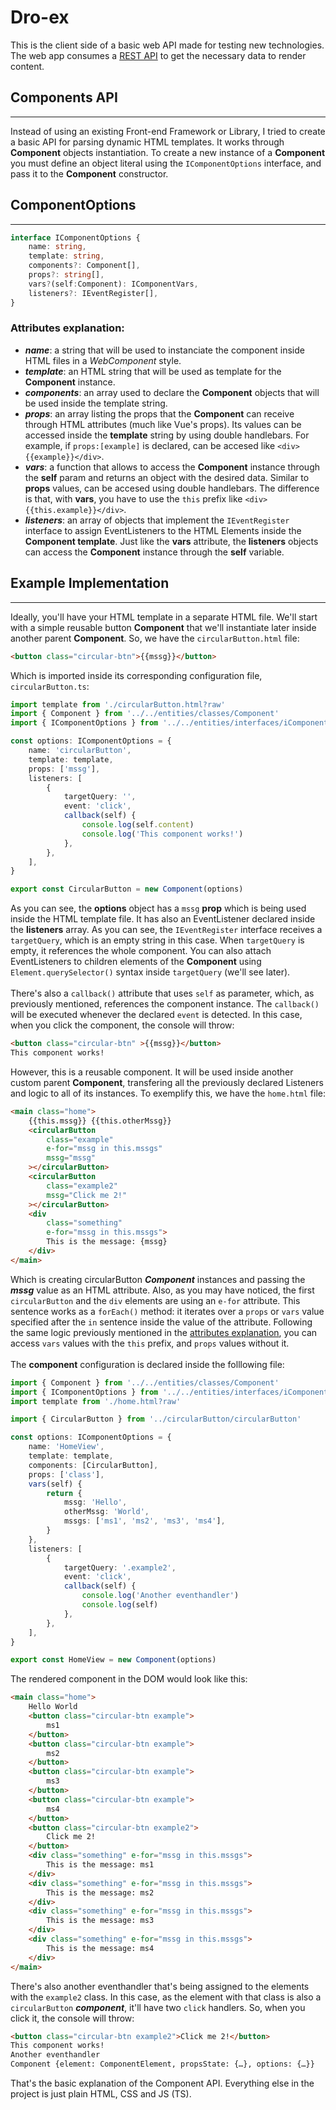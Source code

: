 <!-- Project introduction -->
# **Dro-ex**
This is the client side of a basic web API made for testing new technologies. The web app consumes a [REST API](https://github.com/cala-js/coex-test-api) to get the necessary data to render content.

<!-- Component API introduction -->
## Components API
---
Instead of using an existing Front-end Framework or Library, I tried to create a basic API for parsing dynamic HTML templates. It works through **Component** objects instantiation. To create a new instance of a **Component** you must define an object literal using the `IComponentOptions` interface, and pass it to the **Component** constructor.

<!-- Options Interface explanation -->
## ComponentOptions
---
```typescript
interface IComponentOptions {
    name: string,
    template: string,
    components?: Component[],
    props?: string[],
    vars?(self:Component): IComponentVars,
    listeners?: IEventRegister[],
}
```
<!-- Attributes explanation -->
### Attributes explanation:
- ***name***: a string that will be used to instanciate the component inside HTML files in a *WebComponent* style.
- ***template***: an HTML string that will be used as template for the **Component** instance.
- ***components***: an array used to declare the **Component** objects that will be used inside the template string.
- ***props***: an array listing the props that the **Component** can receive through HTML attributes (much like Vue's props). Its values can be accessed inside the **template** string by using double handlebars. For example, if `props:[example]` is declared, can be accesed like `<div>{{example}}</div>`.
- ***vars***: a function that allows to access the **Component** instance through the **self** param and returns an object with the desired data. Similar to **props** values, can be accesed using double handlebars. The difference is that, with **vars**, you have to use the `this` prefix like `<div>{{this.example}}</div>`.
- ***listeners***: an array of objects that implement the `IEventRegister` interface to assign EventListeners to the HTML Elements inside the **Component template**. Just like the **vars** attribute, the **listeners** objects can access the **Component** instance through the **self** variable.

<!-- Example -->
## Example Implementation
---
<!-- Example - Child Component -->
Ideally, you'll have your HTML template in a separate HTML file. We'll start with a simple reusable button **Component** that we'll instantiate later inside another parent **Component**. So, we have the `circularButton.html` file:

```html
<button class="circular-btn">{{mssg}}</button>
```

Which is imported inside its corresponding configuration file, `circularButton.ts`:

```typescript
import template from './circularButton.html?raw'
import { Component } from '../../entities/classes/Component'
import { IComponentOptions } from '../../entities/interfaces/iComponentOptions'

const options: IComponentOptions = {
    name: 'circularButton',
    template: template,
    props: ['mssg'],
    listeners: [
        {
            targetQuery: '',
            event: 'click',
            callback(self) {
                console.log(self.content)
                console.log('This component works!')
            },
        },
    ],
}

export const CircularButton = new Component(options)

```

<!-- Example - Listeners API explanation -->
As you can see, the **options** object has a `mssg` **prop** which is being used inside the HTML template file. It has also an EventListener declared inside the **listeners** array. As you can see, the `IEventRegister` interface receives a `targetQuery`, which is an empty string in this case. When `targetQuery` is empty, it references the whole component. You can also attach EventListeners to children elements of the **Component** using `Element.querySelector()` syntax inside `targetQuery` (we'll see later).
\
\
There's also a `callback()` attribute that uses `self` as parameter, which, as previously mentioned, references the component instance. The `callback()` will be executed whenever the declared `event` is detected. In this case, when you click the component, the console will throw:

```html
<button class="circular-btn" >{{mssg}}</button>
This component works!
```

<!-- Example - Parent Component -->
However, this is a reusable component. It will be used inside another custom parent **Component**, transfering all the previously declared Listeners and logic to all of its instances. To exemplify this, we have the `home.html` file:

```html
<main class="home">
    {{this.mssg}} {{this.otherMssg}}
    <circularButton
        class="example"
        e-for="mssg in this.mssgs"
        mssg="mssg"
    ></circularButton>
    <circularButton 
        class="example2"
        mssg="Click me 2!"
    ></circularButton>
    <div
        class="something" 
        e-for="mssg in this.mssgs">
        This is the message: {mssg}
    </div>
</main>
```

<!-- Example - 'e-for' sentence and nested components explanation -->
Which is creating circularButton ***Component*** instances and passing the ***mssg*** value as an HTML attribute.
Also, as you may have noticed, the first `circularButton` and the `div` elements are using an `e-for` attribute. This sentence works as a `forEach()` method: it iterates over a `props` or `vars` value specified after the `in` sentence inside the value of the attribute. Following the same logic previously mentioned in the [attributes explanation](#attributes-explanation), you can access `vars` values with the `this` prefix, and `props` values without it.
\
\
The **component** configuration is declared inside the folllowing file:

```typescript
import { Component } from '../../entities/classes/Component'
import { IComponentOptions } from '../../entities/interfaces/iComponentOptions'
import template from './home.html?raw'

import { CircularButton } from '../circularButton/circularButton'

const options: IComponentOptions = {
    name: 'HomeView',
    template: template,
    components: [CircularButton],
    props: ['class'],
    vars(self) {
        return {
            mssg: 'Hello',
            otherMssg: 'World',
            mssgs: ['ms1', 'ms2', 'ms3', 'ms4'],
        }
    },
    listeners: [
        {
            targetQuery: '.example2',
            event: 'click',
            callback(self) {
                console.log('Another eventhandler')
                console.log(self)
            },
        },
    ],
}

export const HomeView = new Component(options)
```

<!-- Example - Output -->
The rendered component in the DOM would look like this:
```html
<main class="home">
    Hello World
    <button class="circular-btn example">
        ms1
    </button>
    <button class="circular-btn example">
        ms2
    </button>
    <button class="circular-btn example">
        ms3
    </button>
    <button class="circular-btn example">
        ms4
    </button>
    <button class="circular-btn example2">
        Click me 2!
    </button>
    <div class="something" e-for="mssg in this.mssgs">
        This is the message: ms1
    </div>
    <div class="something" e-for="mssg in this.mssgs">
        This is the message: ms2
    </div>
    <div class="something" e-for="mssg in this.mssgs">
        This is the message: ms3
    </div>
    <div class="something" e-for="mssg in this.mssgs">
        This is the message: ms4
    </div>
</main>
```
<!-- Example - Multiple listeners assignation -->

There's also another eventhandler that's being assigned to the elements with the `example2` class. In this case, as the element with that class is also a `circularButton` ***component***, it'll have two `click` handlers. So, when you click it, the console will throw:

```html
<button class="circular-btn example2">Click me 2!</button>
This component works!
Another eventhandler
Component {element: ComponentElement, propsState: {…}, options: {…}}
```
<!-- End message-->
That's the basic explanation of the Component API. Everything else in the project is just plain HTML, CSS and JS (TS).